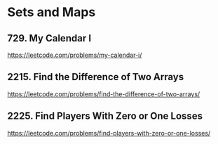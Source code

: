 # Sets and Maps

## 729. My Calendar I
https://leetcode.com/problems/my-calendar-i/

## 2215. Find the Difference of Two Arrays

https://leetcode.com/problems/find-the-difference-of-two-arrays/

## 2225. Find Players With Zero or One Losses

https://leetcode.com/problems/find-players-with-zero-or-one-losses/